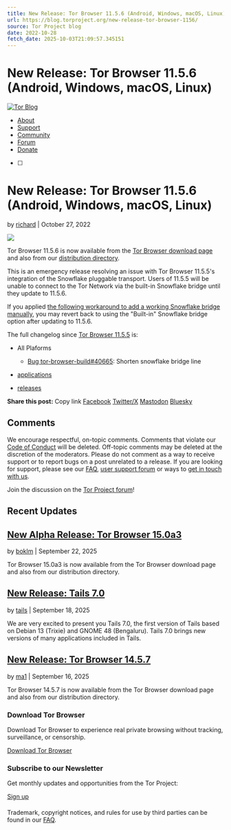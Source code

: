 ```yaml
---
title: New Release: Tor Browser 11.5.6 (Android, Windows, macOS, Linux)
url: https://blog.torproject.org/new-release-tor-browser-1156/
source: Tor Project blog
date: 2022-10-28
fetch_date: 2025-10-03T21:09:57.345151
---
```


# New Release: Tor Browser 11.5.6 (Android, Windows, macOS, Linux)

[![Tor Blog](/static/images/logo.png)](/)

* [About](https://www.torproject.org/about/history/)
* [Support](https://support.torproject.org/)
* [Community](https://community.torproject.org/)
* [Forum](https://forum.torproject.org/)
* [Donate](https://donate.torproject.org/)
* [ ]

# New Release: Tor Browser 11.5.6 (Android, Windows, macOS, Linux)

by [richard](/author/richard)
| October 27, 2022

![](/new-release-tor-browser-1156/lead.png)

Tor Browser 11.5.6 is now available from the [Tor Browser download page](https://www.torproject.org/download/) and also from our [distribution directory](https://www.torproject.org/dist/torbrowser/11.5.6/).

This is an emergency release resolving an issue with Tor Browser 11.5.5's integration of the Snowflake pluggable transport. Users of 11.5.5 will be unable to connect to the Tor Network via the built-in Snowflake bridge until they update to 11.5.6.

If you applied [the following workaround to add a working Snowflake bridge manually](https://github.com/net4people/bbs/issues/131#issuecomment-1291070401), you may revert back to using the "Built-in" Snowflake bridge option after updating to 11.5.6.

The full changelog since [Tor Browser 11.5.5](https://gitweb.torproject.org/builders/tor-browser-build.git/plain/projects/tor-browser/Bundle-Data/Docs/ChangeLog.txt?h=maint-11.5) is:

* All Plaforms
  + [Bug tor-browser-build#40665](https://gitlab.torproject.org/tpo/applications/tor-browser-build/-/issues/40665): Shorten snowflake bridge line

* [applications](/category/applications)
* [releases](/category/releases)

**Share this post:**
Copy link
[Facebook](http://www.facebook.com/share.php?u=https%3A//blog.torproject.org/new-release-tor-browser-1156/)
[Twitter/X](https://twitter.com/intent/tweet?url=https%3A//blog.torproject.org/new-release-tor-browser-1156/&text=Tor%20Browser%2011.5.6%20is%20now%20available%20from%20the%20Tor%20Browser%20download%20page%20and%20also%20from%20our%20distribution%20directory.)
[Mastodon](https://mastodonshare.com/?url=https%3A//blog.torproject.org/new-release-tor-browser-1156/&text=Tor%20Browser%2011.5.6%20is%20now%20available%20from%20the%20Tor%20Browser%20download%20page%20and%20also%20from%20our%20distribution%20directory.)
[Bluesky](https://bsky.app/intent/compose?text=Tor%20Browser%2011.5.6%20is%20now%20available%20from%20the%20Tor%20Browser%20download%20page%20and%20also%20from%20our%20distribution%20directory.%0Ahttps%3A//blog.torproject.org/new-release-tor-browser-1156/)

## Comments

We encourage respectful, on-topic comments. Comments that violate our
[Code of Conduct](https://community.torproject.org/policies/code_of_conduct)
will be deleted. Off-topic comments may be deleted at the discretion of
the moderators. Please do not comment as a way to receive support or to
report bugs on a post unrelated to a release. If you are looking for
support, please see our [FAQ](https://support.torproject.org/),
[user support forum](https://forum.torproject.org/) or ways to
[get in touch with us](https://www.torproject.org/contact).

Join the discussion on the [Tor Project forum](https://forum.torproject.org/c/news/11)!

## Recent Updates

## [New Alpha Release: Tor Browser 15.0a3](/new-alpha-release-tor-browser-150a3/)

by [boklm](/author/boklm)
| September 22, 2025

Tor Browser 15.0a3 is now available from the Tor Browser download page and also from our distribution directory.

## [New Release: Tails 7.0](/new-release-tails-7_0/)

by [tails](/author/tails)
| September 18, 2025

We are very excited to present you Tails 7.0, the first version of Tails based
on Debian 13 (Trixie) and GNOME 48 (Bengaluru). Tails 7.0 brings new versions
of many applications included in Tails.

## [New Release: Tor Browser 14.5.7](/new-release-tor-browser-1457/)

by [ma1](/author/ma1)
| September 16, 2025

Tor Browser 14.5.7 is now available from the Tor Browser download page and also from our distribution directory.

### Download Tor Browser

Download Tor Browser to experience real private browsing without tracking, surveillance, or censorship.

[Download Tor Browser](https://www.torproject.org/download/)

### Subscribe to our Newsletter

Get monthly updates and opportunities from the Tor Project:

[Sign up](https://newsletter.torproject.org/)

####

####

####

####

####

####

####

####

Trademark, copyright notices, and rules for use by third parties can be found in our [FAQ](https://www.torproject.org/about/trademark/).